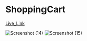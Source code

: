 # ShoppingCart

  [Live_Link](https://arpit-shoppingcart.netlify.app/)

  
![Screenshot (14)](https://github.com/rathaur534/ShoppingCart/assets/95177574/5d1d9123-a7f9-4caf-ab13-f22e50adf2a3)
![Screenshot (15)](https://github.com/rathaur534/ShoppingCart/assets/95177574/fdda424a-2c62-43a7-b3c1-eff464a97a9b)
